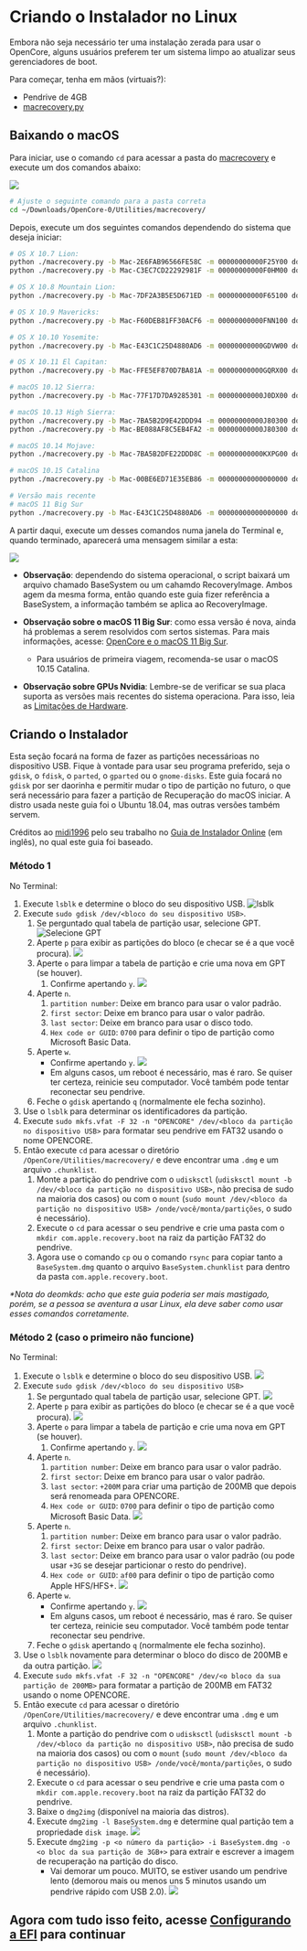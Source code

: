 # Criando o Instalador no Linux

Embora não seja necessário ter uma instalação zerada para usar o OpenCore, alguns usuários preferem ter um sistema limpo ao atualizar seus gerenciadores de boot.

Para começar, tenha em mãos (virtuais?):

* Pendrive de 4GB
* [macrecovery.py](https://github.com/acidanthera/OpenCorePkg/releases)
  
## Baixando o macOS

Para iniciar, use o comando `cd` para acessar a pasta do [macrecovery](https://github.com/acidanthera/OpenCorePkg/releases) e execute um dos comandos abaixo:

![](../images/installer-guide/legacy-mac-install-md/macrecovery.png)

```sh
# Ajuste o seguinte comando para a pasta correta
cd ~/Downloads/OpenCore-0/Utilities/macrecovery/
```

Depois, execute um dos seguintes comandos dependendo do sistema que deseja iniciar:

```sh
# OS X 10.7 Lion:
python ./macrecovery.py -b Mac-2E6FAB96566FE58C -m 00000000000F25Y00 download
python ./macrecovery.py -b Mac-C3EC7CD22292981F -m 00000000000F0HM00 download

# OS X 10.8 Mountain Lion:
python ./macrecovery.py -b Mac-7DF2A3B5E5D671ED -m 00000000000F65100 download

# OS X 10.9 Mavericks:
python ./macrecovery.py -b Mac-F60DEB81FF30ACF6 -m 00000000000FNN100 download

# OS X 10.10 Yosemite:
python ./macrecovery.py -b Mac-E43C1C25D4880AD6 -m 00000000000GDVW00 download

# OS X 10.11 El Capitan:
python ./macrecovery.py -b Mac-FFE5EF870D7BA81A -m 00000000000GQRX00 download

# macOS 10.12 Sierra:
python ./macrecovery.py -b Mac-77F17D7DA9285301 -m 00000000000J0DX00 download

# macOS 10.13 High Sierra:
python ./macrecovery.py -b Mac-7BA5B2D9E42DDD94 -m 00000000000J80300 download
python ./macrecovery.py -b Mac-BE088AF8C5EB4FA2 -m 00000000000J80300 download

# macOS 10.14 Mojave:
python ./macrecovery.py -b Mac-7BA5B2DFE22DDD8C -m 00000000000KXPG00 download

# macOS 10.15 Catalina
python ./macrecovery.py -b Mac-00BE6ED71E35EB86 -m 00000000000000000 download

# Versão mais recente
# macOS 11 Big Sur
python ./macrecovery.py -b Mac-E43C1C25D4880AD6 -m 00000000000000000 download
```

A partir daqui, execute um desses comandos numa janela do Terminal e, quando terminado, aparecerá uma mensagem similar a esta:

![](../images/installer-guide/legacy-mac-install-md/download-done.png)

* **Observação**: dependendo do sistema operacional, o script baixará um arquivo chamado BaseSystem ou um cahamdo RecoveryImage. Ambos agem da mesma forma, então quando este guia fizer referência a BaseSystem, a informação também se aplica ao RecoveryImage.

* **Observação sobre o macOS 11 Big Sur**: como essa versão é nova, ainda há problemas a serem resolvidos com sertos sistemas. Para mais informações, acesse: [OpenCore e o macOS 11 Big Sur](../extras/big-sur/README.md).
  * Para usuários de primeira viagem, recomenda-se usar o macOS 10.15 Catalina.
* **Observação sobre GPUs Nvidia**: Lembre-se de verificar se sua placa suporta as versões mais recentes do sistema operaciona. Para isso, leia as [Limitações de Hardware](../macos-limits.md).

## Criando o Instalador

Esta seção focará na forma de fazer as partições necessárioas no dispositivo USB. Fique à vontade para usar seu programa preferido, seja o `gdisk`, o `fdisk`, o `parted`, o `gparted` ou o `gnome-disks`. Este guia focará no `gdisk` por ser daorinha e permitir mudar o tipo de partição no futuro, o que será necessário para fazer a partição de Recuperação do macOS iniciar. A distro usada neste guia foi o Ubuntu 18.04, mas outras versões também servem.

Créditos ao [midi1996](https://github.com/midi1996) pelo seu trabalho no [Guia de Instalador Online](https://midi1996.github.io/hackintosh-internet-install-gitbook/) (em inglês), no qual este guia foi baseado.

### Método 1

No Terminal:

1. Execute `lsblk` e determine o bloco do seu dispositivo USB.
  ![lsblk](../images/installer-guide/linux-install-md/unknown-5.png)
2. Execute `sudo gdisk /dev/<bloco do seu dispositivo USB>`.
   1. Se perguntado qual tabela de partição usar, selecione GPT.
      ![Selecione GPT](../images/installer-guide/linux-install-md/unknown-6.png)
   2. Aperte `p` para exibir as partições do bloco \(e checar se é a que você procura\).
      ![](../images/installer-guide/linux-install-md/unknown-13.png)
   3. Aperte `o` para limpar a tabela de partição e crie uma nova em GPT (se houver).
      1. Confirme apertando `y`.
         ![](../images/installer-guide/linux-install-md/unknown-8.png)
   4. Aperte `n`.
      1. `partition number`: Deixe em branco para usar o valor padrão.
      2. `first sector`: Deixe em branco para usar o valor padrão.
      3. `last sector`: Deixe em branco para usar o disco todo.
      4. `Hex code or GUID`: `0700` para definir o tipo de partição como Microsoft Basic Data.
   5. Aperte `w`.
      * Confirme apertando `y`.
      ![](../images/installer-guide/linux-install-md/unknown-9.png)
      * Em alguns casos, um reboot é necessário, mas é raro. Se quiser ter certeza, reinicie seu computador. Você também pode tentar reconectar seu pendrive.
   6. Feche o `gdisk` apertando `q` (normalmente ele fecha sozinho).
3. Use o `lsblk` para determinar os identificadores da partição.
4. Execute `sudo mkfs.vfat -F 32 -n "OPENCORE" /dev/<bloco da partição no dispositivo USB>` para formatar seu pendrive em FAT32 usando o nome OPENCORE.
5. Então execute `cd` para acessar o diretório `/OpenCore/Utilities/macrecovery/` e deve encontrar uma `.dmg` e um arquivo `.chunklist`.
   1. Monte a partição do pendrive com o `udisksctl` (`udisksctl mount -b /dev/<bloco da partição no dispositivo USB>`, não precisa de sudo na maioria dos casos) ou com o `mount` (`sudo mount /dev/<bloco da partição no dispositivo USB> /onde/você/monta/partições`, o sudo é necessário).
   2. Execute o `cd` para acessar o seu pendrive e crie uma pasta com o `mkdir com.apple.recovery.boot` na raiz da partição FAT32 do pendrive.
   3. Agora use o comando `cp` ou o comando `rsync` para copiar tanto a `BaseSystem.dmg` quanto o arquivo `BaseSystem.chunklist` para dentro da pasta `com.apple.recovery.boot`.

_*Nota do deomkds: acho que este guia poderia ser mais mastigado, porém, se a pessoa se aventura a usar Linux, ela deve saber como usar esses comandos corretamente._

### Método 2 (caso o primeiro não funcione)

No Terminal:

1. Execute o `lsblk` e determine o bloco do seu dispositivo USB.
   ![](../images/installer-guide/linux-install-md/unknown-11.png)
2. Execute `sudo gdisk /dev/<bloco do seu dispositivo USB>`
   1. Se perguntado qual tabela de partição usar, selecione GPT.
      ![](../images/installer-guide/linux-install-md/unknown-12.png)
   2. Aperte `p` para exibir as partições do bloco \(e checar se é a que você procura\).
      ![](../images/installer-guide/linux-install-md/unknown-13.png)
   3. Aperte `o` para limpar a tabela de partição e crie uma nova em GPT (se houver).
      1. Confirme apertando `y`.
         ![](../images/installer-guide/linux-install-md/unknown-14.png)
   4. Aperte `n`.
      1. `partition number`: Deixe em branco para usar o valor padrão.
      2. `first sector`: Deixe em branco para usar o valor padrão.
      3. `last sector`: `+200M` para criar uma partição de 200MB que depois será renomeada para OPENCORE.
      4. `Hex code or GUID`: `0700` para definir o tipo de partição como Microsoft Basic Data.
      ![](../images/installer-guide/linux-install-md/unknown-15.png)
   5. Aperte `n`.
      1. `partition number`: Deixe em branco para usar o valor padrão.
      2. `first sector`: Deixe em branco para usar o valor padrão.
      3. `last sector`: Deixe em branco para usar o valor padrão \(ou pode usar `+3G` se desejar particionar o resto do pendrive\).
      4. `Hex code or GUID`: `af00` para definir o tipo de partição como Apple HFS/HFS+.
      ![](../images/installer-guide/linux-install-md/unknown-16.png)
   6. Aperte `w`.
      * Confirme apertando `y`.
      ![](../images/installer-guide/linux-install-md/unknown-17.png)
      * Em alguns casos, um reboot é necessário, mas é raro. Se quiser ter certeza, reinicie seu computador. Você também pode tentar reconectar seu pendrive.
   7. Feche o `gdisk` apertando `q` (normalmente ele fecha sozinho).
3. Use o `lsblk` novamente para determinar o bloco do disco de 200MB e da outra partição.
   ![](../images/installer-guide/linux-install-md/unknown-18.png)
4. Execute `sudo mkfs.vfat -F 32 -n "OPENCORE" /dev/<o bloco da sua partição de 200MB>` para formatar a partição de 200MB em FAT32 usando o nome OPENCORE.
5. Então execute `cd` para acessar o diretório `/OpenCore/Utilities/macrecovery/` e deve encontrar uma `.dmg` e um arquivo `.chunklist`.
   1. Monte a partição do pendrive com o `udisksctl` (`udisksctl mount -b /dev/<bloco da partição no dispositivo USB>`, não precisa de sudo na maioria dos casos) ou com o `mount` (`sudo mount /dev/<bloco da partição no dispositivo USB> /onde/você/monta/partições`, o sudo é necessário).
   2. Execute o `cd` para acessar o seu pendrive e crie uma pasta com o `mkdir com.apple.recovery.boot` na raiz da partição FAT32 do pendrive.
   3. Baixe o `dmg2img` (disponível na maioria das distros).
   4. Execute `dmg2img -l BaseSystem.dmg` e determine qual partição tem a propriedade `disk image`.
      ![](../images/installer-guide/linux-install-md/unknown-20.png)
   5. Execute `dmg2img -p <o número da partição> -i BaseSystem.dmg -o <o bloc da sua partição de 3GB+>` para extrair e escrever a imagem de recuperação na partição do disco.
      * Vai demorar um pouco. MUITO, se estiver usando um pendrive lento (demorou mais ou menos uns 5 minutos usando um pendrive rápido com USB 2.0).
      ![](../images/installer-guide/linux-install-md/unknown-21.png)

## Agora com tudo isso feito, acesse [Configurando a EFI](./opencore-efi.md) para continuar
